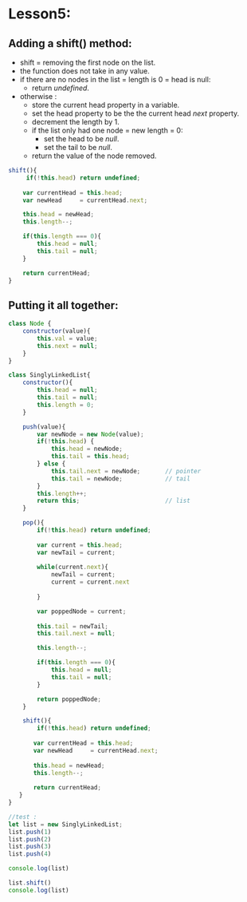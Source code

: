# Lesson5: 

## Adding a shift() method:
- shift = removing the first node on the list.
- the function does not take in any value.
- if there are no nodes in the list = length is 0 = head is null:
    - return _undefined_.
- otherwise :
    - store the current head property in a variable.
    - set the head property to be the the current head *next* property.
    - decrement the length by 1.
    - if the list only had one node = new length = 0:
        - set the head to be _null_.
        - set the tail to be _null_.
    - return the value of the node removed.


``` js 
shift(){
     if(!this.head) return undefined;
        
    var currentHead = this.head;
    var newHead     = currentHead.next;

    this.head = newHead;
    this.length--;

    if(this.length === 0){
        this.head = null;
        this.tail = null;
    }

    return currentHead;
}
```

## Putting it all together:

``` js
class Node {
    constructor(value){
        this.val = value;
        this.next = null;
    }
}

class SinglyLinkedList{
    constructor(){
        this.head = null;
        this.tail = null;
        this.length = 0;
    }

    push(value){
        var newNode = new Node(value);
        if(!this.head) {
            this.head = newNode;
            this.tail = this.head;
        } else {
            this.tail.next = newNode;       // pointer
            this.tail = newNode;            // tail
        }
        this.length++;
        return this;                        // list
    }

    pop(){
        if(!this.head) return undefined;
        
        var current = this.head;
        var newTail = current;
        
        while(current.next){
            newTail = current;
            current = current.next
            
        }

        var poppedNode = current;
        
        this.tail = newTail;
        this.tail.next = null;

        this.length--;

        if(this.length === 0){
            this.head = null;
            this.tail = null;
        }

        return poppedNode;
    }

    shift(){
        if(!this.head) return undefined;
           
       var currentHead = this.head;
       var newHead     = currentHead.next;
   
       this.head = newHead;
       this.length--;
   
       return currentHead;
   }
}

//test : 
let list = new SinglyLinkedList;
list.push(1)
list.push(2)
list.push(3)
list.push(4)

console.log(list)

list.shift()
console.log(list)
```